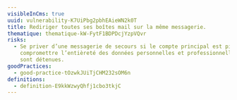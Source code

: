 ```yaml
---
visibleInCms: true
uuid: vulnerability-K7UiPbg2pbhEAieWN2k0T
title: Rediriger toutes ses boîtes mail sur la même messagerie.
thematique: thematique-kW-FytF1BDPDcjYzpVQvr
risks:
  - Se priver d’une messagerie de secours si le compte principal est piraté et
    compromettre l’entièreté des données personnelles et professionnelles qui y
    sont détenues.
goodPractices:
  - good-practice-tOzwkJUiTjCHM232sOM6n
definitions:
  - definition-E9kkWzwyQhfj1cbo3tkjC
---
```

